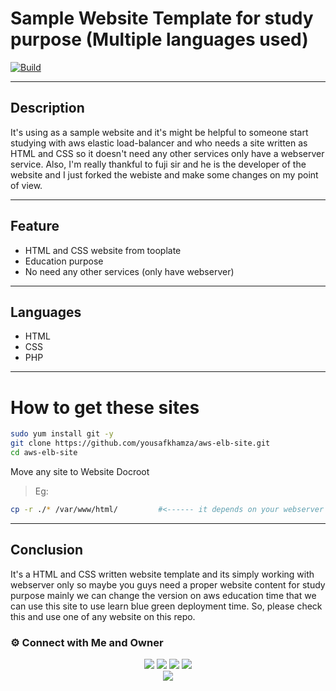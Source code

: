 # Sample Website Template for study purpose (Multiple languages used)
[![Build](https://travis-ci.org/joemccann/dillinger.svg?branch=master)](https://travis-ci.org/joemccann/dillinger)

---
## Description

It's using as a sample website and it's might be helpful to someone start studying with aws elastic load-balancer and who needs a site written as HTML and CSS so it doesn't need any other services only have a webserver service. Also, I'm really thankful to fuji sir and he is the developer of the website and I just forked the webiste and make some changes on my point of view.

----
## Feature

- HTML and CSS website from tooplate
- Education purpose 
- No need any other services (only have webserver)

----
## Languages
- HTML
- CSS
- PHP

---
# How to get these sites

```sh
sudo yum install git -y
git clone https://github.com/yousafkhamza/aws-elb-site.git
cd aws-elb-site
```
Move any site to Website Docroot
> Eg:
```sh
cp -r ./* /var/www/html/         #<------ it depends on your webserver document root
```

----
## Conclusion

It's a HTML and CSS written website template and its simply working with webserver only so maybe you guys need a proper website content for study purpose mainly we can change the version on aws education time that we can use this site to use learn blue green deployment time. So, please check this and use one of any website on this repo.

### ⚙️ Connect with Me and Owner

<p align="center">
<a href="mailto:yousaf.k.hamza@gmail.com"><img src="https://img.shields.io/badge/Gmail-D14836?style=for-the-badge&logo=gmail&logoColor=white"/></a>
<a href="https://www.linkedin.com/in/yousafkhamza"><img src="https://img.shields.io/badge/LinkedIn-0077B5?style=for-the-badge&logo=linkedin&logoColor=white"/></a> 
<a href="https://www.instagram.com/yousafkhamza"><img src="https://img.shields.io/badge/Instagram-E4405F?style=for-the-badge&logo=instagram&logoColor=white"/></a>
<a href="https://wa.me/%2B917736720639?text=This%20message%20from%20GitHub."><img src="https://img.shields.io/badge/WhatsApp-25D366?style=for-the-badge&logo=whatsapp&logoColor=white"/></a><br />
<a href="https://github.com/FujiClado"><img src="https://img.shields.io/badge/GitHub-Fuji Komalan-17202C?style=for-the-badge&logo=github&logoColor=white"/></a>


